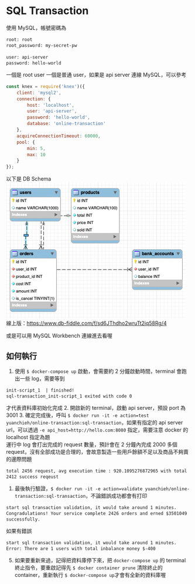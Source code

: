 # SQL Transaction
使用 MySQL，帳號密碼為
```
root: root
root_password: my-secret-pw

user: api-server
password: hello-world
```
一個是 root user 一個是普通 user，如果是 api server 連線 MySQL，可以參考
```js
const knex = require('knex')({
    client: 'mysql2',
    connection: {
        host: 'localhost',
        user: 'api-server',
        password: 'hello-world',
        database: 'online-transaction'
    },
    acquireConnectionTimeout: 60000,
    pool: {
        min: 5,
        max: 10
    }
});
```

以下是 DB Schema 
![](./src/schema.png)
線上版：https://www.db-fiddle.com/f/sd6JThdho2wruTt2iq58Rg/4  

或是可以用 MySQL Workbench 連線進去看喔  

## 如何執行
1. 使用 `$ docker-compose up` 啟動，會需要約 2 分鐘啟動時間，terminal 會跑出一些 log，需要等到
```
init-script_1  | finished!
sql-transaction_init-script_1 exited with code 0
```
才代表資料庫初始化完成
2. 開啟新的 terminal，啟動 api server，預設 port 為 3001
3. 確定完成後，呼叫 `$ docker run -it -e action=test yuanchieh/online-transaction:sql-transaction`，如果有指定的 api server url，可以透過 `-e api_host=http://hello.com:8080` 指定，需要注意 docker 的 localhost 指定為題  
運行中 log 會打出完成的 request 數量，預計會在 2 分鐘內完成 2000 多個 request，沒有全部成功是合理的，會故意製造一些用戶餘額不足以及商品不夠賣的邊際問題      
```
total 2456 request, avg execution time : 920.1095276872965 with total 2412 success reqeust
```
1. 最後執行驗證，`$ docker run -it -e action=validate yuanchieh/online-transaction:sql-transaction`，不論錯誤成功都會有打印    
```
start sql transaction validation, it would take around 1 minutes.
Congradulations! Your service complete 2426 orders and erned $3501049 successfully.
```

如果有錯誤
```
start sql transaction validation, it would take around 1 minutes.
Error: There are 1 users with total inbalance money $-400
```

5. 如果要重新來過，記得把資料庫停下來，把 `docker-compose up` 的 terminal 終止指令，要重啟記得先 `$ docker container prune` 清除終止的 container，重新執行 `$ docker-compose up`才會有全新的資料庫喔  


